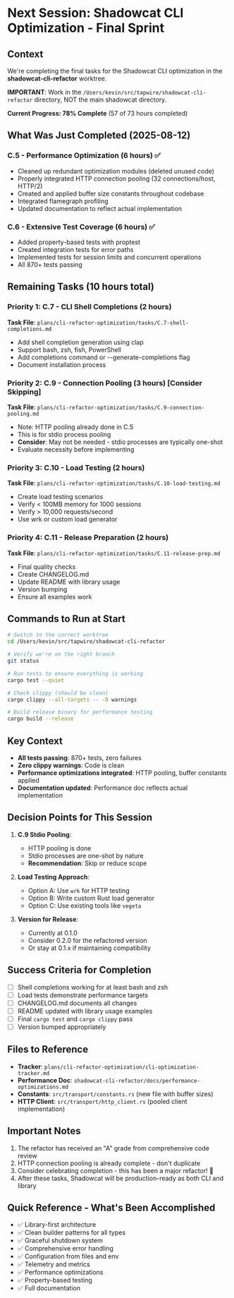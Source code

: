 # Next Session: Shadowcat CLI Optimization - Final Sprint

## Context
We're completing the final tasks for the Shadowcat CLI optimization in the **shadowcat-cli-refactor** worktree.

**IMPORTANT**: Work in the `/Users/kevin/src/tapwire/shadowcat-cli-refactor` directory, NOT the main shadowcat directory.

**Current Progress: 78% Complete** (57 of 73 hours completed)

## What Was Just Completed (2025-08-12)

### C.5 - Performance Optimization (6 hours) ✅
- Cleaned up redundant optimization modules (deleted unused code)
- Properly integrated HTTP connection pooling (32 connections/host, HTTP/2)
- Created and applied buffer size constants throughout codebase
- Integrated flamegraph profiling
- Updated documentation to reflect actual implementation

### C.6 - Extensive Test Coverage (6 hours) ✅
- Added property-based tests with proptest
- Created integration tests for error paths
- Implemented tests for session limits and concurrent operations
- All 870+ tests passing

## Remaining Tasks (10 hours total)

### Priority 1: C.7 - CLI Shell Completions (2 hours)
**Task File**: `plans/cli-refactor-optimization/tasks/C.7-shell-completions.md`
- Add shell completion generation using clap
- Support bash, zsh, fish, PowerShell
- Add completions command or --generate-completions flag
- Document installation process

### Priority 2: C.9 - Connection Pooling (3 hours) [Consider Skipping]
**Task File**: `plans/cli-refactor-optimization/tasks/C.9-connection-pooling.md`
- Note: HTTP pooling already done in C.5
- This is for stdio process pooling
- **Consider**: May not be needed - stdio processes are typically one-shot
- Evaluate necessity before implementing

### Priority 3: C.10 - Load Testing (2 hours)
**Task File**: `plans/cli-refactor-optimization/tasks/C.10-load-testing.md`
- Create load testing scenarios
- Verify < 100MB memory for 1000 sessions
- Verify > 10,000 requests/second
- Use wrk or custom load generator

### Priority 4: C.11 - Release Preparation (2 hours)
**Task File**: `plans/cli-refactor-optimization/tasks/C.11-release-prep.md`
- Final quality checks
- Create CHANGELOG.md
- Update README with library usage
- Version bumping
- Ensure all examples work

## Commands to Run at Start
```bash
# Switch to the correct worktree
cd /Users/kevin/src/tapwire/shadowcat-cli-refactor

# Verify we're on the right branch
git status

# Run tests to ensure everything is working
cargo test --quiet

# Check clippy (should be clean)
cargo clippy --all-targets -- -D warnings

# Build release binary for performance testing
cargo build --release
```

## Key Context
- **All tests passing**: 870+ tests, zero failures
- **Zero clippy warnings**: Code is clean
- **Performance optimizations integrated**: HTTP pooling, buffer constants applied
- **Documentation updated**: Performance doc reflects actual implementation

## Decision Points for This Session

1. **C.9 Stdio Pooling**: 
   - HTTP pooling is done
   - Stdio processes are one-shot by nature
   - **Recommendation**: Skip or reduce scope

2. **Load Testing Approach**:
   - Option A: Use `wrk` for HTTP testing
   - Option B: Write custom Rust load generator
   - Option C: Use existing tools like `vegeta`

3. **Version for Release**:
   - Currently at 0.1.0
   - Consider 0.2.0 for the refactored version
   - Or stay at 0.1.x if maintaining compatibility

## Success Criteria for Completion
- [ ] Shell completions working for at least bash and zsh
- [ ] Load tests demonstrate performance targets
- [ ] CHANGELOG.md documents all changes
- [ ] README updated with library usage examples
- [ ] Final `cargo test` and `cargo clippy` pass
- [ ] Version bumped appropriately

## Files to Reference
- **Tracker**: `plans/cli-refactor-optimization/cli-optimization-tracker.md`
- **Performance Doc**: `shadowcat-cli-refactor/docs/performance-optimizations.md`
- **Constants**: `src/transport/constants.rs` (new file with buffer sizes)
- **HTTP Client**: `src/transport/http_client.rs` (pooled client implementation)

## Important Notes
1. The refactor has received an "A" grade from comprehensive code review
2. HTTP connection pooling is already complete - don't duplicate
3. Consider celebrating completion - this has been a major refactor! 🎉
4. After these tasks, Shadowcat will be production-ready as both CLI and library

## Quick Reference - What's Been Accomplished
- ✅ Library-first architecture
- ✅ Clean builder patterns for all types
- ✅ Graceful shutdown system
- ✅ Comprehensive error handling
- ✅ Configuration from files and env
- ✅ Telemetry and metrics
- ✅ Performance optimizations
- ✅ Property-based testing
- ✅ Full documentation